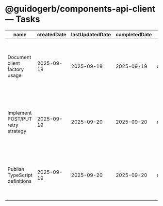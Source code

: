 # @guidogerb/components-api-client — Tasks

| name                              | createdDate | lastUpdatedDate | completedDate | status   | description                                                                                          |
| --------------------------------- | ----------- | --------------- | ------------- | -------- | ---------------------------------------------------------------------------------------------------- |
| Document client factory usage     | 2025-09-19  | 2025-09-19      | 2025-09-19    | complete | Clarified expected options for `createClient` including auth token hooks and base URL configuration. |
| Implement POST/PUT retry strategy | 2025-09-19  | 2025-09-20      | 2025-09-20    | complete | Extend the transport wrapper with exponential backoff for idempotent writes and timeout handling.    |
| Publish TypeScript definitions    | 2025-09-19  | 2025-09-20      | 2025-09-20    | complete | Generate `.d.ts` files or migrate sources so consumers receive typed API responses.                  |
